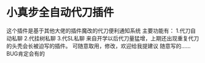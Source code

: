 # 小真步全自动代刀插件
这个插件是基于其他大佬的插件魔改的代刀便利通知系统
主要功能有：
1.代刀自动私聊
2.代挂树私聊
3.代SL私聊
来自开学以后代刀量猛增，上期还出现重复代刀的头秃会长被迫写的插件。
可随意取用，修改，欢迎给我提建议
随意写的……BUG肯定会有的
